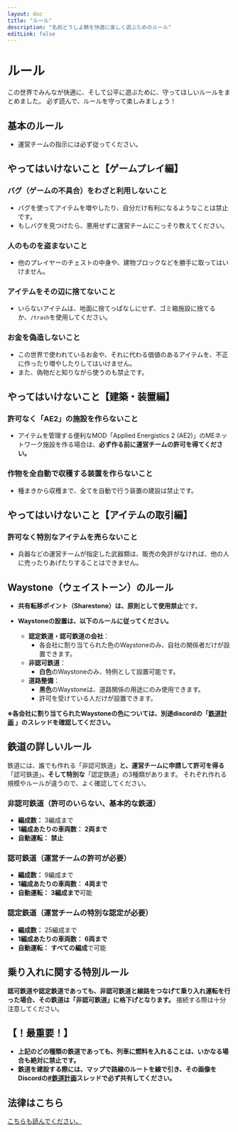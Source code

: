 ```yaml
---
layout: doc
title: "ルール"
description: "名前どうしよ鯖を快適に楽しく遊ぶためのルール"
editLink: false
---
```


# ルール

この世界でみんなが快適に、そして公平に遊ぶために、守ってほしいルールをまとめました。
必ず読んで、ルールを守って楽しみましょう！

## 基本のルール
* 運営チームの指示には必ず従ってください。

## やってはいけないこと【ゲームプレイ編】

### バグ（ゲームの不具合）をわざと利用しないこと
* バグを使ってアイテムを増やしたり、自分だけ有利になるようなことは禁止です。
* もしバグを見つけたら、悪用せずに運営チームにこっそり教えてください。

### 人のものを盗まないこと
* 他のプレイヤーのチェストの中身や、建物ブロックなどを勝手に取ってはいけません。

### アイテムをその辺に捨てないこと
* いらないアイテムは、地面に捨てっぱなしにせず、ゴミ箱施設に捨てるか、`/trash`を使用してください。

### お金を偽造しないこと
* この世界で使われているお金や、それに代わる価値のあるアイテムを、不正に作ったり増やしたりしてはいけません。
* また、偽物だと知りながら使うのも禁止です。

## やってはいけないこと【建築・装置編】

### 許可なく「AE2」の施設を作らないこと
* アイテムを管理する便利なMOD「Applied Energistics 2 (AE2)」のMEネットワーク施設を作る場合は、**必ず作る前に運営チームの許可を得てください。**

### 作物を全自動で収穫する装置を作らないこと
* 種まきから収穫まで、全てを自動で行う装置の建設は禁止です。

## やってはいけないこと【アイテムの取引編】

### 許可なく特別なアイテムを売らないこと
* 兵器などの運営チームが指定した武器類は、販売の免許がなければ、他の人に売ったりあげたりすることはできません。

## Waystone（ウェイストーン）のルール

* **共有転移ポイント（Sharestone）**は、原則として**使用禁止**です。

* **Waystoneの設置は、以下のルールに従ってください。**
	* **認定鉄道・認可鉄道の会社**：
		* 各会社に割り当てられた色のWaystoneのみ、自社の関係者だけが設置できます。
	* **非認可鉄道**：
		* **白色**のWaystoneのみ、特例として設置可能です。
	* **道路整備**：
		* **黒色**のWaystoneは、道路関係の用途にのみ使用できます。
		* 許可を受けている人だけが設置できます。

**※各会社に割り当てられたWaystoneの色については、別途discordの「[鉄道計画](https://discord.com/channels/1234382976641531944/1417516199524306974) 」のスレッドを確認してください。**

## 鉄道の詳しいルール

鉄道には、誰でも作れる「非認可鉄道」**と、運営チームに申請して許可を得る**「認可鉄道」**、そして特別な**「認定鉄道」の3種類があります。
それぞれ作れる規模やルールが違うので、よく確認してください。

### 非認可鉄道（許可のいらない、基本的な鉄道）
* **編成数：** 3編成まで
* **1編成あたりの車両数：** **2両まで**
* **自動運転：** **禁止**

### 認可鉄道（運営チームの許可が必要）
* **編成数：** 9編成まで
* **1編成あたりの車両数：** **4両まで**
* **自動運転：** **3編成まで**可能

### 認定鉄道（運営チームの特別な認定が必要）
* **編成数：** 25編成まで
* **1編成あたりの車両数：** **6両まで**
* **自動運転：** **すべての編成**で可能

## 乗り入れに関する特別ルール
**認可鉄道や認定鉄道であっても、非認可鉄道と線路をつなげて乗り入れ運転を行った場合、その鉄道は「非認可鉄道」に格下げとなります。** 接続する際は十分注意してください。

## **【！最重要！】**
* **上記のどの種類の鉄道であっても、列車に燃料を入れることは、いかなる場合も絶対に禁止です。**
* **鉄道を建設する際には、マップで路線のルートを線で引き、その画像をDiscordの[#鉄道計画](https://discord.com/channels/1234382976641531944/1269168259811512361)スレッドで必ず共有してください。**


## 法律はこちら
[こちらも読んでください。](/law)